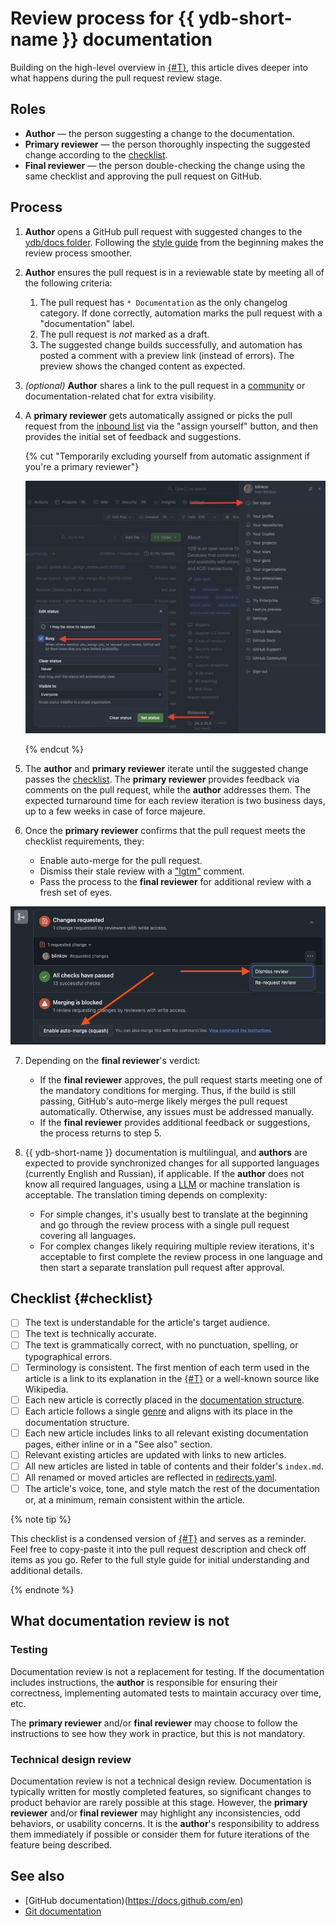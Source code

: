 # Review process for {{ ydb-short-name }} documentation

Building on the high-level overview in [{#T}](index.md), this article dives deeper into what happens during the pull request review stage.

## Roles

- **Author** — the person suggesting a change to the documentation.
- **Primary reviewer** — the person thoroughly inspecting the suggested change according to the [checklist](#checklist).
- **Final reviewer** — the person double-checking the change using the same checklist and approving the pull request on GitHub.

## Process

1. **Author** opens a GitHub pull request with suggested changes to the [ydb/docs folder](https://github.com/ydb-platform/ydb/tree/main/ydb/docs). Following the [style guide](style-guide.md) from the beginning makes the review process smoother.
2. **Author** ensures the pull request is in a reviewable state by meeting all of the following criteria:

   1. The pull request has `* Documentation` as the only changelog category. If done correctly, automation marks the pull request with a "documentation" label.
   2. The pull request is *not* marked as a draft.
   3. The suggested change builds successfully, and automation has posted a comment with a preview link (instead of errors). The preview shows the changed content as expected.

3. *(optional)* **Author** shares a link to the pull request in a [community](https://t.me/ydb_en) or documentation-related chat for extra visibility.
4. A **primary reviewer** gets automatically assigned or picks the pull request from the [inbound list](https://github.com/ydb-platform/ydb/pulls?q=is%3Aopen+is%3Apr+label%3Adocumentation+draft%3Afalse+no%3Aassignee) via the "assign yourself" button, and then provides the initial set of feedback and suggestions.

   {% cut "Temporarily excluding yourself from automatic assignment if you're a primary reviewer"}

   ![Excluding yourself from primary reviewers](./_assets/excluding-primary-reviewer.jpeg)

   {% endcut %}

5. The **author** and **primary reviewer** iterate until the suggested change passes the [checklist](#checklist). The **primary reviewer** provides feedback via comments on the pull request, while the **author** addresses them. The expected turnaround time for each review iteration is two business days, up to a few weeks in case of force majeure.
6. Once the **primary reviewer** confirms that the pull request meets the checklist requirements, they:

   - Enable auto-merge for the pull request.
   - Dismiss their stale review with a ["lgtm"](https://en.wiktionary.org/wiki/LGTM) comment.
   - Pass the process to the **final reviewer** for additional review with a fresh set of eyes.

  ![Example of enabling auto-merge and dismissing stale review](./_assets/automerge-and-dismiss.png)

7. Depending on the **final reviewer**'s verdict:

   - If the **final reviewer** approves, the pull request starts meeting one of the mandatory conditions for merging. Thus, if the build is still passing, GitHub's auto-merge likely merges the pull request automatically. Otherwise, any issues must be addressed manually.
   - If the **final reviewer** provides additional feedback or suggestions, the process returns to step 5.

8. {{ ydb-short-name }} documentation is multilingual, and **authors** are expected to provide synchronized changes for all supported languages (currently English and Russian), if applicable. If the **author** does not know all required languages, using a [LLM](https://en.wikipedia.org/wiki/Large_language_model) or machine translation is acceptable. The translation timing depends on complexity:

   - For simple changes, it's usually best to translate at the beginning and go through the review process with a single pull request covering all languages.
   - For complex changes likely requiring multiple review iterations, it's acceptable to first complete the review process in one language and then start a separate translation pull request after approval.

## Checklist {#checklist}

- [ ] The text is understandable for the article's target audience.
- [ ] The text is technically accurate.
- [ ] The text is grammatically correct, with no punctuation, spelling, or typographical errors.
- [ ] Terminology is consistent. The first mention of each term used in the article is a link to its explanation in the [{#T}](../../concepts/glossary.md) or a well-known source like Wikipedia.
- [ ] Each new article is correctly placed in the [documentation structure](structure.md).
- [ ] Each article follows a single [genre](genres.md) and aligns with its place in the documentation structure.
- [ ] Each new article includes links to all relevant existing documentation pages, either inline or in a "See also" section.
- [ ] Relevant existing articles are updated with links to new articles.
- [ ] All new articles are listed in table of contents and their folder's `index.md`.
- [ ] All renamed or moved articles are reflected in [redirects.yaml](https://github.com/ydb-platform/ydb/blob/main/ydb/docs/redirects.yaml).
- [ ] The article's voice, tone, and style match the rest of the documentation or, at a minimum, remain consistent within the article.

{% note tip %}

This checklist is a condensed version of [{#T}](style-guide.md) and serves as a reminder. Feel free to copy-paste it into the pull request description and check off items as you go. Refer to the full style guide for initial understanding and additional details.

{% endnote %}

## What documentation review is not

### Testing

Documentation review is not a replacement for testing. If the documentation includes instructions, the **author** is responsible for ensuring their correctness, implementing automated tests to maintain accuracy over time, etc.

The **primary reviewer** and/or **final reviewer** may choose to follow the instructions to see how they work in practice, but this is not mandatory.

### Technical design review

Documentation review is not a technical design review. Documentation is typically written for mostly completed features, so significant changes to product behavior are rarely possible at this stage. However, the **primary reviewer** and/or **final reviewer** may highlight any inconsistencies, odd behaviors, or usability concerns. It is the **author**'s responsibility to address them immediately if possible or consider them for future iterations of the feature being described.

## See also

- [GitHub documentation)(https://docs.github.com/en)
- [Git documentation](https://git-scm.com/doc)
